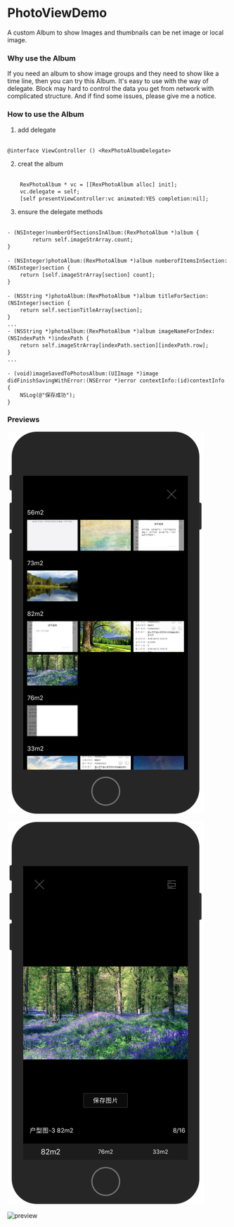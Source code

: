 # PhotoViewDemo
A custom Album to show Images and thumbnails can be net image or local image.

### Why use the Album

If you need an album to show image groups and they need to show like a time line, then you can try this Album.
It's easy to use with the way of delegate. Block may hard to control the data you get from network with complicated structure. 
And if find some issues, please give me a notice.

### How to use the Album 

1. add delegate

```objc

@interface ViewController () <RexPhotoAlbumDelegate>

```
2. creat the album

```objc

    RexPhotoAlbum * vc = [[RexPhotoAlbum alloc] init];
    vc.delegate = self;
    [self presentViewController:vc animated:YES completion:nil];

```
3. ensure the delegate methods

```objc

- (NSInteger)numberOfSectionsInAlbum:(RexPhotoAlbum *)album {
        return self.imageStrArray.count;
}

- (NSInteger)photoAlbum:(RexPhotoAlbum *)album numberofItemsInSection:(NSInteger)section {
    return [self.imageStrArray[section] count];
}

- (NSString *)photoAlbum:(RexPhotoAlbum *)album titleForSection:(NSInteger)section {
    return self.sectionTitleArray[section];
}
...
- (NSString *)photoAlbum:(RexPhotoAlbum *)album imageNameForIndex:(NSIndexPath *)indexPath {
    return self.imageStrArray[indexPath.section][indexPath.row];
}
...

- (void)imageSavedToPhotosAlbum:(UIImage *)image didFinishSavingWithError:(NSError *)error contextInfo:(id)contextInfo {
    NSLog(@"保存成功");
}

```

### Previews

![screenshot-0](screenshot-0.png)

![screenshot-1](screenshot-1.png)

![preview](preview.gif "preview")
